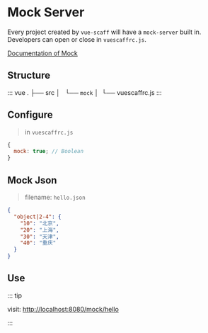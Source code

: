 # Mock Server

Every project created by `vue-scaff` will have a `mock-server` built in. Developers can open or close in `vuescaffrc.js`.

[Documentation of Mock](http://mockjs.com/examples.html)

## Structure

::: vue
.
├── src
│   └── `mock`
│ 
└── vuescaffrc.js
:::

## Configure

> in `vuescaffrc.js`

```js
{
  mock: true; // Boolean
}
```

## Mock Json

> filename: `hello.json`

```json
{
  "object|2-4": {
    "10": "北京",
    "20": "上海",
    "30": "天津",
    "40": "重庆"
  }
}
```

## Use

::: tip

visit: [http://localhost:8080/mock/hello](http://localhost:8080/mock/hello)

:::

